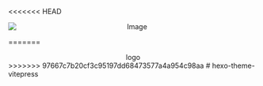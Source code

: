<<<<<<< HEAD
<div style="text-align:center">
    <img src="https://github.com/Ririsu-Kokoromu/hexo-theme-vitepress/blob/main/hexo-theme-vitepress.png raw=true" alt="Image" style="display:block; margin:auto;">
</div>

=======
<center>logo</center>
>>>>>>> 97667c7b20cf3c95197dd68473577a4a954c98aa
# hexo-theme-vitepress
